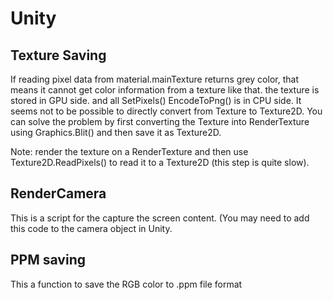 # Unity

Texture Saving 
---------------------

If reading pixel data from material.mainTexture returns grey color, that means it cannot get color information from a texture like that. the texture is stored in GPU side. and all SetPixels() EncodeToPng() is in CPU side.
It seems not to be possible to directly convert from Texture to Texture2D. You can solve the problem by first converting the Texture into RenderTexture using Graphics.Blit() and then save it as Texture2D.

Note: render the texture on a RenderTexture and then use Texture2D.ReadPixels() to read it to a Texture2D (this step is quite slow).



RenderCamera
-----------------
This is a script for the capture the screen content. (You may need to add this code to the camera object in Unity. 


PPM saving
----------------
This a function to save the RGB color to .ppm file format


